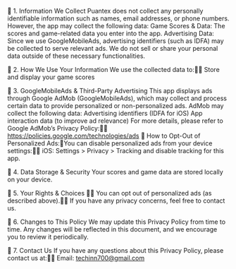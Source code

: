 📌 1. Information We Collect
Puantex does not collect any personally identifiable information such as names, email addresses, or phone numbers. However, the app may collect the following data:
Game Scores & Data: The scores and game-related data you enter into the app.
Advertising Data: Since we use GoogleMobileAds, advertising identifiers (such as IDFA) may be collected to serve relevant ads.
We do not sell or share your personal data outside of these necessary functionalities.

📌 2. How We Use Your Information
We use the collected data to:✔ Store and display your game scores

📌 3. GoogleMobileAds & Third-Party Advertising
This app displays ads through Google AdMob (GoogleMobileAds), which may collect and process certain data to provide personalized or non-personalized ads.
AdMob may collect the following data:
Advertising identifiers (IDFA for iOS)
App interaction data (to improve ad relevance)
For more details, please refer to Google AdMob’s Privacy Policy:🔗 https://policies.google.com/technologies/ads
🔹 How to Opt-Out of Personalized Ads:You can disable personalized ads from your device settings:📱 iOS: Settings > Privacy > Tracking and disable tracking for this app.

📌 4. Data Storage & Security
Your scores and game data are stored locally on your device. 

📌 5. Your Rights & Choices
✔ You can opt out of personalized ads (as described above).✔ If you have any privacy concerns, feel free to contact us.

📌 6. Changes to This Policy
We may update this Privacy Policy from time to time. Any changes will be reflected in this document, and we encourage you to review it periodically.

📌 7. Contact Us
If you have any questions about this Privacy Policy, please contact us at:📧 Email: techinn700@gmail.com
